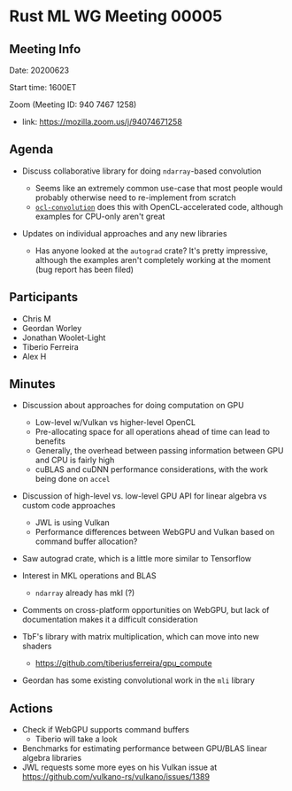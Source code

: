 
# Rust ML WG Meeting 00005

## Meeting Info

Date: 20200623

Start time: 1600ET

Zoom (Meeting ID: 940 7467 1258)

* link: https://mozilla.zoom.us/j/94074671258


## Agenda
- Discuss collaborative library for doing `ndarray`-based convolution
    - Seems like an extremely common use-case that most people would probably otherwise need to re-implement from scratch
    - [`ocl-convolution`](https://github.com/slowli/ocl-convolution) does this with OpenCL-accelerated code, although examples for CPU-only aren't great

- Updates on individual approaches and any new libraries
    - Has anyone looked at the `autograd` crate? It's pretty impressive, although the examples aren't completely working at the moment (bug report has been filed)


## Participants
- Chris M
- Geordan Worley
- Jonathan Woolet-Light
- Tiberio Ferreira
- Alex H


## Minutes
- Discussion about approaches for doing computation on GPU
    - Low-level w/Vulkan vs higher-level OpenCL
    - Pre-allocating space for all operations ahead of time can lead to benefits
    - Generally, the overhead between passing information between GPU and CPU is fairly high
    - cuBLAS and cuDNN performance considerations, with the work being done on `accel`

- Discussion of high-level vs. low-level GPU API for linear algebra vs custom code approaches
    - JWL is using Vulkan
    - Performance differences between WebGPU and Vulkan based on command buffer allocation? 

- Saw autograd crate, which is a little more similar to Tensorflow

- Interest in MKL operations and BLAS
    - `ndarray` already has mkl (?)

- Comments on cross-platform opportunities on WebGPU, but lack of documentation makes it a difficult consideration

- TbF's library with matrix multiplication, which can move into new shaders
    - https://github.com/tiberiusferreira/gpu_compute

- Geordan has some existing convolutional work in the `mli` library


## Actions
- Check if WebGPU supports command buffers
    - Tiberio will take a look
- Benchmarks for estimating performance between GPU/BLAS linear algebra libraries
- JWL requests some more eyes on his Vulkan issue at https://github.com/vulkano-rs/vulkano/issues/1389 
